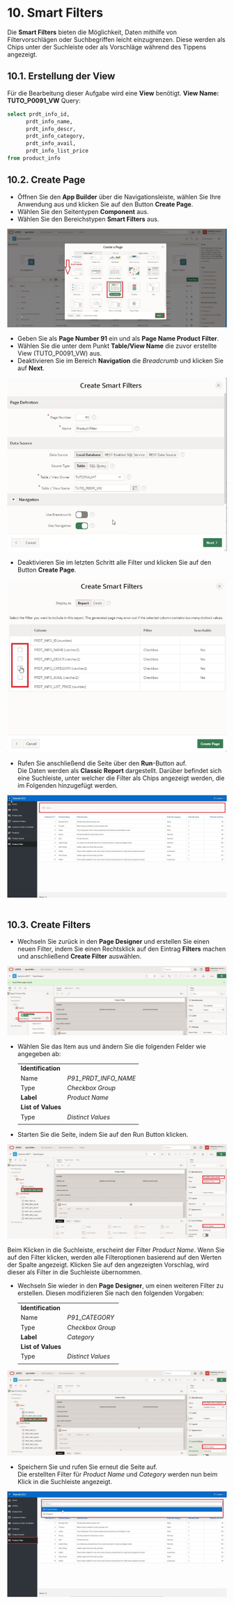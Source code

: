 # 10. Smart Filters
Die **Smart Filters** bieten die Möglichkeit, Daten mithilfe von Filtervorschlägen oder Suchbegriffen leicht einzugrenzen. Diese werden als Chips unter der Suchleiste oder als Vorschläge während des Tippens angezeigt.
## 10.1. Erstellung der View
Für die Bearbeitung dieser Aufgabe wird eine **View** benötigt. 
**View Name: TUTO_P0091_VW**
Query:
 ```sql
select prdt_info_id,
       prdt_info_name,
       prdt_info_descr,
       prdt_info_category,
       prdt_info_avail,
       prdt_info_list_price
from product_info
```

## 10.2. Create Page
- Öffnen Sie den **App Builder** über die Navigationsleiste, wählen Sie Ihre Anwendung aus und klicken Sie auf den Button **Create Page**.  
- Wählen Sie den Seitentypen **Component** aus.  
- Wählen Sie den Bereichstypen **Smart Filters** aus.  
 
![](../../assets/Kapitel-10/Smart_01.jpg)  

- Geben Sie als **Page Number 91** ein und als **Page Name Product Filter**. 
- Wählen Sie die unter dem Punkt **Table/View Name** die zuvor erstellte View (TUTO_P0091_VW) aus.  
- Deaktivieren Sie im Bereich **Navigation** die *Breadcrumb* und klicken Sie auf **Next**.  
  
![](../../assets/Kapitel-10/Smart_02.jpg)  

- Deaktivieren Sie im letzten Schritt alle Filter und klicken Sie auf den Button **Create Page**.  
 
![](../../assets/Kapitel-10/Smart_03.jpg)  

- Rufen Sie anschließend die Seite über den **Run**-Button auf.  
Die Daten werden als **Classic Report** dargestellt. Darüber befindet sich eine Suchleiste, unter welcher die Filter als Chips angezeigt werden, die im Folgenden hinzugefügt werden.  

![](../../assets/Kapitel-10/Smart_04.jpg)  
 
## 10.3. Create Filters
- Wechseln Sie zurück in den **Page Designer** und erstellen Sie einen neuen Filter, indem Sie einen Rechtsklick auf den Eintrag **Filters** machen und anschließend **Create Filter** auswählen.  

![](../../assets/Kapitel-10/Smart_05.jpg)  

- Wählen Sie das Item aus und ändern Sie die folgenden Felder wie angegeben ab:  

  | | |  
  |--|--|
  | **Identification** |  |
  | Name | *P91_PRDT_INFO_NAME* |
  | Type | *Checkbox Group* |  
  | **Label**| *Product Name* |
  | **List of Values** |  |
  | Type | *Distinct Values* |
  | | |  

- Starten Sie die Seite, indem Sie auf den Run Button klicken.  

![](../../assets/Kapitel-10/Smart_06.jpg)  

Beim Klicken in die Suchleiste, erscheint der Filter *Product Name*. Wenn Sie auf den Filter klicken, werden alle Filteroptionen basierend auf den Werten der Spalte angezeigt. Klicken Sie auf den angezeigten Vorschlag, wird dieser als Filter in die Suchleiste übernommen.  

- Wechseln Sie wieder in den **Page Designer**, um einen weiteren Filter zu erstellen. Diesen modifizieren Sie nach den folgenden Vorgaben:  

  | | |  
  |--|--|
  | **Identification** |
  | Name | *P91_CATEGORY* |
  | Type | *Checkbox Group*|  
  | **Label**| *Category* |
  | **List of Values** |  |
  | Type | *Distinct Values* |
  | | |  

![](../../assets/Kapitel-10/Smart_07.jpg)  

- Speichern Sie und rufen Sie erneut die Seite auf.  
Die erstellten Filter für *Product Name* und *Category* werden nun beim Klick in die Suchleiste angezeigt.  

![](../../assets/Kapitel-10/Smart_08.jpg)  
